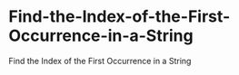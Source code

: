 # Find-the-Index-of-the-First-Occurrence-in-a-String
Find the Index of the First Occurrence in a String
